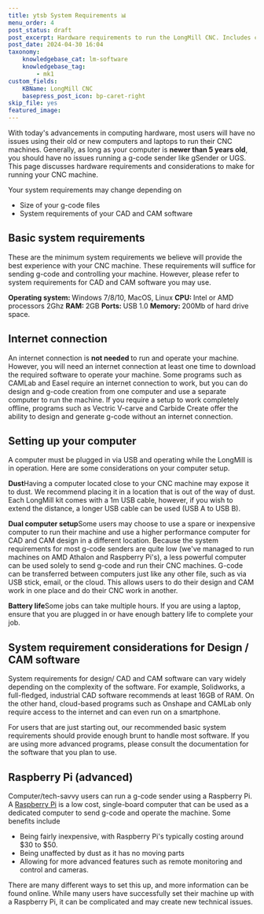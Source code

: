 ```yaml
---
title: ytsb System Requirements 📊
menu_order: 4
post_status: draft
post_excerpt: Hardware requirements to run the LongMill CNC. Includes computer specifications, internet access and considerations for running CAD/CAM software.
post_date: 2024-04-30 16:04
taxonomy:
    knowledgebase_cat: lm-software
    knowledgebase_tag:
        - mk1
custom_fields:
    KBName: LongMill CNC
    basepress_post_icon: bp-caret-right
skip_file: yes
featured_image: 
---
```


With today's advancements in computing hardware, most users will have no issues using their old or new computers and laptops to run their CNC machines. Generally, as long as your computer is <strong>newer than 5 years old</strong>, you should have no issues running a g-code sender like gSender or UGS. This page discusses hardware requirements and considerations to make for running your CNC machine.

Your system requirements may change depending on
<ul>
  <li>Size of your g-code files</li>
  <li>System requirements of your CAD and CAM software</li>
</ul>

<h2>Basic system requirements</h2>

These are the minimum system requirements we believe will provide the best experience with your CNC machine. These requirements will suffice for sending g-code and controlling your machine. However, please refer to system requirements for CAD and CAM software you may use.

<strong>Operating system: </strong>Windows 7/8/10, MacOS, Linux
<strong>CPU: </strong>Intel or AMD processors 2Ghz
<strong>RAM: </strong>2GB
<strong>Ports: </strong>USB 1.0
<strong>Memory: </strong>200Mb of hard drive space.

<h2>Internet connection</h2>

An internet connection is <strong>not needed </strong>to run and operate your machine. However, you will need an internet connection at least one time to download the required software to operate your machine. Some programs such as CAMLab and Easel require an internet connection to work, but you can do design and g-code creation from one computer and use a separate computer to run the machine. If you require a setup to work completely offline, programs such as Vectric V-carve and Carbide Create offer the ability to design and generate g-code without an internet connection.

<h2>Setting up your computer</h2>

A computer must be plugged in via USB and operating while the LongMill is in operation. Here are some considerations on your computer setup.

<strong>Dust</strong>Having a computer located close to your CNC machine may expose it to dust. We recommend placing it in a location that is out of the way of dust. Each LongMill kit comes with a 1m USB cable, however, if you wish to extend the distance, a longer USB cable can be used (USB A to USB B).

<strong>Dual computer setup</strong>Some users may choose to use a spare or inexpensive computer to run their machine and use a higher performance computer for CAD and CAM design in a different location. Because the system requirements for most g-code senders are quite low (we've managed to run machines on AMD Athalon and Raspberry Pi's), a less powerful computer can be used solely to send g-code and run their CNC machines. G-code can be transferred between computers just like any other file, such as via USB stick, email, or the cloud. This allows users to do their design and CAM work in one place and do their CNC work in another.

<strong>Battery life</strong>Some jobs can take multiple hours. If you are using a laptop, ensure that you are plugged in or have enough battery life to complete your job.

<h2>System requirement considerations for Design / CAM software</h2>

System requirements for design/ CAD and CAM software can vary widely depending on the complexity of the software. For example, Solidworks, a full-fledged, industrial CAD software recommends at least 16GB of RAM. On the other hand, cloud-based programs such as Onshape and CAMLab only require access to the internet and can even run on a smartphone.

For users that are just starting out, our recommended basic system requirements should provide enough brunt to handle most software. If you are using more advanced programs, please consult the documentation for the software that you plan to use.

<h2>Raspberry Pi (advanced)</h2>

Computer/tech-savvy users can run a g-code sender using a Raspberry Pi. A <a href="https://www.raspberrypi.org/">Raspberry Pi</a> is a low cost, single-board computer that can be used as a dedicated computer to send g-code and operate the machine. Some benefits include
<ul>
  <li>Being fairly inexpensive, with Raspberry Pi's typically costing around $30 to $50.</li>
  <li>Being unaffected by dust as it has no moving parts</li>
  <li>Allowing for more advanced features such as remote monitoring and control and cameras.</li>
</ul>

There are many different ways to set this up, and more information can be found online. While many users have successfully set their machine up with a Raspberry Pi, it can be complicated and may create new technical issues.
